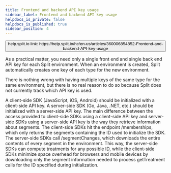 ```yaml
---
title: Frontend and backend API key usage
sidebar_label: Frontend and backend API key usage
helpdocs_is_private: false
helpdocs_is_published: true
sidebar_position: 4
---
```


<p>
  <button style={{borderRadius:'8px', border:'1px', fontFamily:'Courier New', fontWeight:'800', textAlign:'left'}}> help.split.io link: https://help.split.io/hc/en-us/articles/360006854852-Frontend-and-backend-API-key-usage </button>
</p>

As a practical matter, you need only a single front end and single back end API key for each Split environment. When an environment is created, Split automatically creates one key of each type for the new environment.

There is nothing wrong with having multiple keys of the same type for the same environment, but there is no real reason to do so because Split does not currently track which API key is used.

A client-side SDK (JavaScript, iOS, Android) should be initialized with a client-side API key. A server-side SDK (Go, Java, .NET, etc.) should be initialized with a server-side API key. The main difference between the access provided to client-side SDKs using a client-side API key and server-side SDKs using a server-side API key is the way they retrieve information about segments. The client-side SDKs hit the endpoint /memberships, which only returns the segments containing the ID used to initialize the SDK. The server-side SDKs call /segmentChanges, which downloads the entire contents of every segment in the environment. This way, the server-side SDKs can compute treatments for any possible ID, while the client-side SDKs minimize space overhead for browsers and mobile devices by downloading only the segment information needed to process getTreatment calls for the ID specified during initialization.
